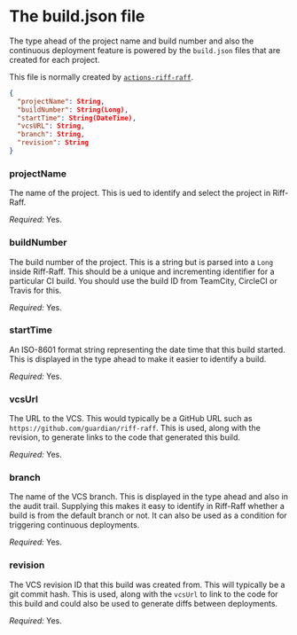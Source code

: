 The build.json file
===================

The type ahead of the project name and build number and also the continuous deployment feature is powered by the
`build.json` files that are created for each project.

This file is normally created by [`actions-riff-raff`](https://github.com/guardian/actions-riff-raff).

```json
{  
  "projectName": String,
  "buildNumber": String(Long),
  "startTime": String(DateTime),
  "vcsURL": String,
  "branch": String,
  "revision": String
}
```

### projectName

The name of the project. This is ued to identify and select the project in Riff-Raff.

_Required:_ Yes.

### buildNumber

The build number of the project. This is a string but is parsed into a `Long` inside Riff-Raff. This should be a unique
and incrementing identifier for a particular CI build. You should use the build ID from TeamCity, CircleCI or Travis for
this.

_Required:_ Yes.

### startTime

An ISO-8601 format string representing the date time that this build started. This is displayed in the type ahead to 
make it easier to identify a build.

_Required:_ Yes.

### vcsUrl

The URL to the VCS. This would typically be a GitHub URL such as `https://github.com/guardian/riff-raff`. This is used,
along with the revision, to generate links to the code that generated this build.

_Required:_ Yes.

### branch

The name of the VCS branch. This is displayed in the type ahead and also in the audit trail. Supplying this makes it 
easy to identify in Riff-Raff whether a build is from the default branch or not. It can also be used as a
condition for triggering continuous deployments.

_Required:_ Yes.

### revision

The VCS revision ID that this build was created from. This will typically be a git commit hash. This is used, along with
the `vcsUrl` to link to the code for this build and could also be used to generate diffs between deployments. 

_Required:_ Yes.
